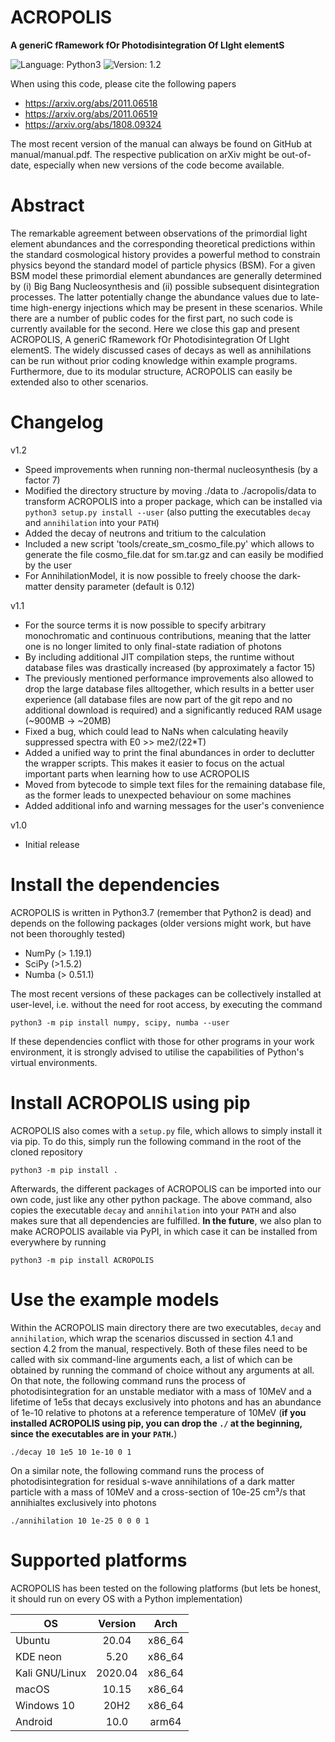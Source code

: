 # ACROPOLIS

**A generiC fRamework fOr Photodisintegration Of LIght elementS**

![Language: Python3](https://img.shields.io/badge/language-Python3-blue.svg?style=flat-square)
![Version: 1.2](https://img.shields.io/badge/current_dev_version-1.2-blue.svg?style=flat-square)

When using this code, please cite the following papers

- https://arxiv.org/abs/2011.06518
- https://arxiv.org/abs/2011.06519
- https://arxiv.org/abs/1808.09324

The most recent version of the manual can always be found on GitHub at manual/manual.pdf. The respective publication on arXiv might be out-of-date, especially when new versions of the code become available.

# Abstract

The remarkable agreement between observations of the primordial light element abundances and the corresponding theoretical predictions within the standard cosmological history provides a powerful method to constrain physics beyond the standard model of particle physics (BSM). For a given BSM model these primordial element abundances are generally determined by (i) Big Bang Nucleosynthesis and (ii) possible subsequent disintegration processes. The latter potentially change the abundance values due to late-time high-energy injections which may be present in these scenarios. While there are a number of public codes for the first part, no such code is currently available for the second. Here we close this gap and present ACROPOLIS, A generiC fRamework fOr Photodisintegration Of LIght elementS. The widely discussed cases of decays as well as annihilations can be run without prior coding knowledge within example programs. Furthermore, due to its modular structure, ACROPOLIS can easily be extended also to other scenarios.

# Changelog

v1.2
 - Speed improvements when running non-thermal nucleosynthesis (by a factor 7)
 - Modified the directory structure by moving ./data to ./acropolis/data to transform ACROPOLIS into a proper package, which can be installed via ``python3 setup.py install --user`` (also putting the executables ``decay`` and ``annihilation`` into your ``PATH``)
 - Added the decay of neutrons and tritium to the calculation
 - Included a new script 'tools/create_sm_cosmo_file.py' which allows to generate the file cosmo_file.dat for sm.tar.gz and can easily be modified by the user
 - For AnnihilationModel, it is now possible to freely choose the dark-matter density parameter (default is 0.12)


v1.1
 - For the source terms it is now possible to specify arbitrary monochromatic and continuous contributions, meaning that the latter one is no longer limited to only final-state radiation of photons
 - By including additional JIT compilation steps, the runtime without database files was drastically increased (by approximately a factor 15)
 - The previously mentioned performance improvements also allowed to drop the large database files alltogether, which results in a better user experience (all database files are now part of the git repo and no additional download is required) and a significantly reduced RAM usage (~900MB -> ~20MB)
 - Fixed a bug, which could lead to NaNs when calculating heavily suppressed spectra with E0 >> me2/(22*T)
 - Added a unified way to print the final abundances in order to declutter the wrapper scripts. This makes it easier to focus on the actual important parts when learning how to use ACROPOLIS
 - Moved from bytecode to simple text files for the remaining database file, as the former leads to unexpected behaviour on some machines
 - Added additional info and warning messages for the user's convenience

v1.0
 - Initial release

# Install the dependencies

ACROPOLIS is written in Python3.7 (remember that Python2 is dead) and depends on the following packages (older versions might work, but have not been thoroughly tested)

 - NumPy (> 1.19.1)
 - SciPy (>1.5.2)
 - Numba (> 0.51.1)

The most recent versions of these packages can be collectively installed at user-level, i.e. without the need for root access, by executing the command

```
python3 -m pip install numpy, scipy, numba --user
```

If these dependencies conflict with those for other programs in your work environment, it is strongly advised to utilise the capabilities of Python's virtual environments.

# Install ACROPOLIS using pip

ACROPOLIS also comes with a ``setup.py`` file, which allows to simply install it via pip. To do this, simply run the following command in the root of the cloned repository

```
python3 -m pip install .
```

Afterwards, the different packages of ACROPOLIS can be imported into our own code, just like any other python package. The above command, also copies the executable ``decay`` and ``annihilation`` into your ``PATH`` and also makes sure that all dependencies are fulfilled. **In the future**, we also plan to make ACROPOLIS available via PyPI, in which case it can be installed from everywhere by running

```
python3 -m pip install ACROPOLIS
```

# Use the example models

Within the ACROPOLIS main directory there are two executables, ``decay`` and ``annihilation``, which wrap the scenarios discussed in section 4.1 and section 4.2 from the manual, respectively. Both of these files need to be called with six command-line arguments each, a list of which can be obtained by running the command of choice without any arguments at all. On that note, the following command runs the process of photodisintegration for an unstable mediator with a mass of 10MeV and a lifetime of 1e5s that decays exclusively into photons and has an abundance of 1e-10 relative to photons at a reference temperature of 10MeV (**if you installed ACROPOLIS using pip, you can drop the ``./`` at the beginning, since the executables are in your ``PATH``.**)

```
./decay 10 1e5 10 1e-10 0 1
```

On a similar note, the following command runs the process of photodisintegration for residual s-wave annihilations of a dark matter particle with a mass of 10MeV and a cross-section of 10e-25 cm³/s that annihialtes exclusively into photons

```
./annihilation 10 1e-25 0 0 0 1
```

# Supported platforms

ACROPOLIS has been tested on the following platforms (but lets be honest, it should run on every OS with a Python implementation)

| OS              | Version   | Arch   |
| --------------- | :-------: | :----: |
| Ubuntu          |  20.04    | x86_64 |
| KDE neon        |  5.20     | x86_64 |
| Kali GNU/Linux  |  2020.04  | x86_64 |
| macOS           |  10.15    | x86_64 |
| Windows 10      |  20H2     | x86_64 |
| Android         |  10.0     | arm64  |
